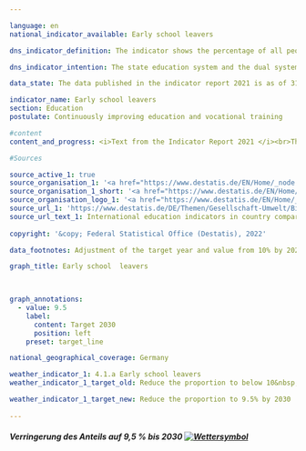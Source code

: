 ```yaml
---

language: en    
national_indicator_available: Early school leavers    

dns_indicator_definition: The indicator shows the percentage of all people in the 18 to 24 age group who neither possess a university entrance qualification, such as an Abitur or Fachhochschulreife (entrance qualification for universities of applied sciences), nor have completed a course of vocational training and who are not currently undergoing training or continuing education.    

dns_indicator_intention: The state education system and the dual system of vocational training are the cornerstones of a forward-looking qualifications regime for young people in Germany. The absence of educational and vocational training certificates implies an increased risk of poverty and hence a greater strain on social welfare systems. The target for 2030 is to lower the percentage of early school leavers to 9.5%.    

data_state: The data published in the indicator report 2021 is as of 31.12.2020. The data shown on the DNS-Online-Platform is updated regularly, so that more current data may be available online than published in the indicator report 2021.    

indicator_name: Early school leavers    
section: Education    
postulate: Continuously improving education and vocational training    

#content     
content_and_progress: <i>Text from the Indicator Report 2021 </i><br>The term “early school leavers” does not refer to young “high-flyers” who achieve a school leaving certificate before the end of the normal period of schooling. Nor should the term be confused with school drop-outs. On the contrary, it refers to people between 18 and 24 years of age who neither possess a university entrance qualification, such as an Abitur or Fachhochschulreife, nor have completed a course of vocational training and who are not currently undergoing training or continuing education. This means that even those young people who, for example, have successfully completed lower secondary education at a Hauptschule or intermediate secondary education at a Realschule but are no longer in the education process are counted as early school leavers.<br>The data for this indicator originate from the microcensus, which is based on an annual sample survey covering 1% of the population. It cannot be elicited from the indicator when respondents last attended an educational establishment or what type of establishment it was. Additional information is provided by the annual school statistic, coordinated by the Länder that are published by the Federal Statistical Office.<br>In 2019, the indicator value was 10.3%. This corresponds to a total of 625,000 young people who had not successfully completed upper secondary school and who were not, or were no longer, undergoing education or training. The indicator value had risen slightly since 2014, when it was 9.5%, and so the trend had moved in the wrong direction. If the current trend were to continue, the target of 9.5% for 2030 would not be met.<br>As for gender-specific indicator rates, there were no systematic differences between men and women for the period between 1999 and 2005. Since 2006, the rate for women has been lower than that for men. The values in 2019, for instance, were 8.7% for women and 11.8% for men.<br>According to the school statistics, a total of some 53,000 young people, or 7% of the resident population in the relevant age group, left school in 2019 without a certificate of lower secondary education. Compared with 1999, this equates to a reduction by more than a third. By this measure too, the proportion remains markedly lower among young women (5.0%) than among young men (9.0%).<br>By contrast, 17.4% (132,429) of the resident population of the same age obtained a certificate of lower secondary education from a Hauptschule in 2019, 44.5% (337,578) obtained a certificate of intermediate secondary education, 32.1% (227,308) obtained a general university entrance qualification, and 0.1% (624) obtained a certificate qualifying them to enter a university of applied sciences. The period from 1999 to 2019 saw particularly significant changes for two types of certificate. One was the Hauptschule certificate of lower secondary education, the share of which fell by 8.7 percentage points, while the proportion of school leavers obtaining the general university entrance qualification rose by 7.4 percentage points (each figure relates to the population of the same age).    

#Sources    

source_active_1: true
source_organisation_1: '<a href="https://www.destatis.de/EN/Home/_node.html">Federal Statistical Office</a>'
source_organisation_1_short: '<a href="https://www.destatis.de/EN/Home/_node.html">Federal Statistical Office</a>'
source_organisation_logo_1: '<a href="https://www.destatis.de/EN/Home/_node.html"><img src="ttps://g205sdgs.github.io/sdg-indicators/public/logosEn/destatis.png" alt="Federal Statistical Office" title=" Click here to visit the homepage of the organizationFederal Statistical Office" style="height:60px; width:148px; border: transparent"/></a>'
source_url_1: 'https://www.destatis.de/DE/Themen/Gesellschaft-Umwelt/Bildung-Forschung-Kultur/Bildungsstand/_inhalt.html#sprg233662'
source_url_text_1: International education indicators in country comparison (only available in German)
    
copyright: '&copy; Federal Statistical Office (Destatis), 2022'    

data_footnotes: Adjustment of the target year and value from 10% by 2020 to 9.5% by 2030 in accordance with the German Sustainability Strategy 2021.<br>• Data based on a special evaluation.    

graph_title: Early school  leavers    

    

graph_annotations:
  - value: 9.5
    label:
      content: Target 2030
      position: left
    preset: target_line    

national_geographical_coverage: Germany    

weather_indicator_1: 4.1.a Early school leavers
weather_indicator_1_target_old: Reduce the proportion to below 10&nbsp;% by 2020

weather_indicator_1_target_new: Reduce the proportion to 9.5% by 2030
    
---
```



<div>
  <div class="my-header">
    <h5>Verringerung des Anteils auf 9,5&nbsp;% bis 2030
      <a href="www.dnsUpgradeEnvironment.github.io/dns-indicators/en/status"><img src="https://g205sdgs.github.io/sdg-indicators/public/Wettersymbole/Blitz.png" title="Text will follow soon" alt="Wettersymbol"/>
      </a>
    </h5>
  </div>
  <div class="my-header-note">
  </div>
</div>